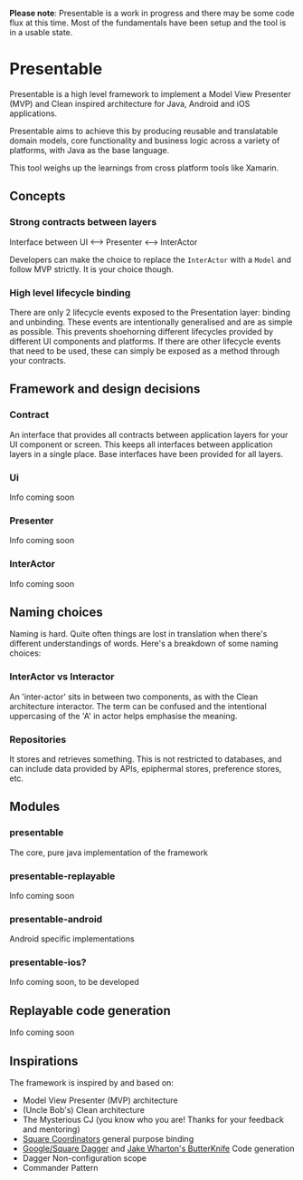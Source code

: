 **Please note**: Presentable is a work in progress and there may be some code flux at this time.
Most of the fundamentals have been setup and the tool is in a usable state.


# Presentable
Presentable is a high level framework to implement a Model View Presenter (MVP) and Clean inspired architecture for Java, Android and iOS applications.

Presentable aims to achieve this by producing reusable and translatable domain models, core functionality and business logic across a variety of platforms, with Java as the base language.

This tool weighs up the learnings from cross platform tools like Xamarin.

## Concepts

### Strong contracts between layers
Interface between UI <--> Presenter <--> InterActor

Developers can make the choice to replace the `InterActor` with a `Model` and follow MVP strictly.
It is your choice though.


### High level lifecycle binding

There are only 2 lifecycle events exposed to the Presentation layer: binding and unbinding.
These events are intentionally generalised and are as simple as possible.
This prevents shoehorning different lifecycles provided by different UI components and platforms.
If there are other lifecycle events that need to be used, these can simply be exposed as a method through your contracts. 


## Framework and design decisions


### Contract
An interface that provides all contracts between application layers for your UI component or screen.
This keeps all interfaces between application layers in a single place.
Base interfaces have been provided for all layers.


### Ui
Info coming soon

### Presenter
Info coming soon

### InterActor
Info coming soon

## Naming choices
Naming is hard.
Quite often things are lost in translation when there's different understandings of words.
Here's a breakdown of some naming choices:


### InterActor vs Interactor
An 'inter-actor' sits in between two components, as with the Clean architecture interactor.
The term can be confused and the intentional uppercasing of the 'A' in actor helps emphasise the meaning.

### Repositories
It stores and retrieves something.
This is not restricted to databases, and can include data provided by APIs, epiphermal stores, preference stores, etc.


## Modules

### presentable
The core, pure java implementation of the framework

### presentable-replayable
Info coming soon

### presentable-android
Android specific implementations

### presentable-ios?
Info coming soon, to be developed


## Replayable code generation
Info coming soon


## Inspirations
The framework is inspired by and based on:

* Model View Presenter (MVP) architecture
* (Uncle Bob's) Clean architecture
* The Mysterious CJ (you know who you are! Thanks for your feedback and mentoring)
* [Square Coordinators](https://github.com/square/coordinators) general purpose binding
* [Google/Square Dagger](https://github.com/google/dagger) and [Jake Wharton's ButterKnife](https://github.com/JakeWharton/butterknife) Code generation
* Dagger Non-configuration scope
* Commander Pattern